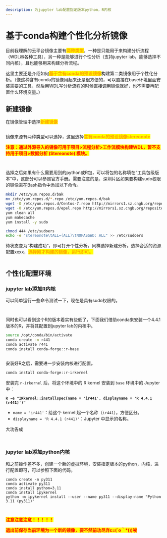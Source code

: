 ```yaml
---
description: 为jupyter lab配置指定版本python，R内核
---
```


# 基于conda构建个性化分析镜像

目前我理解的云平台镜像主要有<mark style="color:orange;">**两种类型**</mark>，一种是只能用于来构建分析流程（WDL串各种工具），另一种是能够进行个性分析（支持jupyter lab，能够选择不同内核），且也能够用来构建分析流程。

这里主要还是介绍如何<mark style="color:orange;">**基于含有conda的预设镜像**</mark>构建第二类镜像用于个性化分析。（像这种含有conda的镜像用起来还是很方便的，可以直接在base环境里面安装需要的工具，然后用WDL写分析流程的时候直接调用镜像就好，也不需要再配置什么环境变量。）

## 新建镜像

在镜像管理中选择<mark style="color:orange;">**新建镜像**</mark>

<figure><img src="../.gitbook/assets/image (2).png" alt=""><figcaption></figcaption></figure>

镜像来源有两种类型可以选择，这里选择<mark style="color:orange;">**含有conda的预设镜像stereonote**</mark>

<mark style="color:red;">**注意：通过外源导入的镜像可用于项目>流程分析>工作流模块构建WDL，暂不支持用于项目>数据分析 (Stereonote) 模块。**</mark>

<figure><img src="../.gitbook/assets/image (1).png" alt=""><figcaption></figcaption></figure>

<figure><img src="../.gitbook/assets/image (4).png" alt=""><figcaption></figcaption></figure>

选择之后如果有什么需要用到的python或R包，可以将包的名称填在“工具包级版本”中，这部分可以参照官方手册。需要注意的是，深圳片区如果要构建sudo权限的镜像需在Bash指令中添加以下命令。

```sh
mkdir /etc/yum.repos.d/bak
mv /etc/yum.repos.d/*.repo /etc/yum.repos.d/bak
wget -O /etc/yum.repos.d/Centos-7.repo http://mirrors1.sz.cngb.org/repository/os/repo/Centos-7.repo
wget -O /etc/yum.repos.d/epel.repo http://mirrors1.sz.cngb.org/repository/os/repo/epel7.repo
yum clean all
yum makecache
yum install -y sudo

chmod 444 /etc/sudoers
echo -e "stereonote\tALL=(ALL)\tNOPASSWD: ALL" >> /etc/sudoers
```

待状态变为“构建成功”，即可打开个性分析，同样选择新建分析，选择合适的资源配置xxxx，<mark style="color:orange;">**选择刚才构建的镜像，运行即可。**</mark>

<figure><img src="../.gitbook/assets/image (5).png" alt=""><figcaption></figcaption></figure>

## 个性化配置环境

### jupyter lab添加R内核

可以简单运行一些命令测试一下，现在是具有sudo权限的。

<figure><img src="../.gitbook/assets/image (8).png" alt=""><figcaption></figcaption></figure>

<figure><img src="../.gitbook/assets/image (7).png" alt=""><figcaption></figcaption></figure>

同时也可以看到这个R的版本着实有些低了，下面我们借助conda来安装一个4.4.1版本的R，并将其配置到jupyter lab的内核中。

```sh
source /opt/conda/bin/activate
conda create -n r441
conda activate r441
conda install conda-forge::r-base
```

<figure><img src="../.gitbook/assets/image (9).png" alt=""><figcaption></figcaption></figure>

安装好R之后，需要进一步安装内核进行配置。

```sh
conda install conda-forge::r-irkernel
```

安装完 `r-irkernel` 后，将这个环境中的 R kernel 安装到 `base` 环境中的 Jupyter 中：

<pre class="language-sh"><code class="lang-sh"><strong>R -e "IRkernel::installspec(name = 'ir441', displayname = 'R 4.4.1 (r441)')"
</strong></code></pre>

* `name = 'ir441'`：给这个 kernel 起一个名称（`ir441`），方便区分。
* `displayname = 'R 4.4.1 (r441)'`：Jupyter 中显示的名称。

大功告成

<figure><img src="../.gitbook/assets/image (10).png" alt=""><figcaption></figcaption></figure>

<figure><img src="../.gitbook/assets/image (11).png" alt=""><figcaption></figcaption></figure>

### jupyter lab添加python内核

和之前操作差不多，创建一个新的虚拟环境，安装指定版本的python，内核，进行配置即可，可以参照下面的代码。

```
conda create -n py311
conda activate py311
conda install python=3.11
conda install ipykernel
python -m ipykernel install --user --name py311 --display-name "Python 3.11 (py311)"
```

<figure><img src="../.gitbook/assets/image (12).png" alt=""><figcaption></figcaption></figure>

<figure><img src="../.gitbook/assets/image (13).png" alt=""><figcaption></figcaption></figure>

<mark style="color:red;">**注意注意注意！！！！！**</mark>

<mark style="color:red;">**退出前保存当前环境为一个新的镜像，要不然前功尽弃ε=(´ο｀\*)))唉**</mark>
